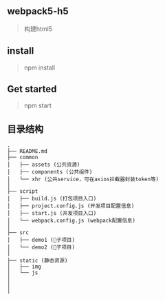 ## webpack5-h5
> 构建html5
 
## install
> npm install

## Get started
> npm start

## 目录结构
```
.
├── README.md
├── common 
│   ├── assets (公共资源)
│   ├── components (公共组件)
│   └── xhr (公共service，可在axios拦截器封装token等)
│    
├── script
│   ├── build.js (打包项目入口)
│   ├── project.config.js (开发项目配置信息)
│   ├── start.js (开发项目入口)
│   └── webpack.config.js (webpack配置信息)
│
├── src
│   ├── demo1 (子项目)
│   └── demo2 (子项目)
│
├── static (静态资源)
│   ├── img 
│   └── js 
│
│
│

```
